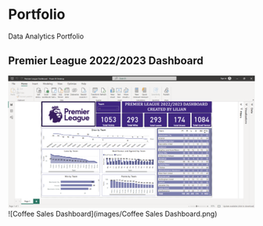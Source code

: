# Portfolio
Data Analytics Portfolio

## Premier League 2022/2023 Dashboard
![Premier League 2022/2023 Dashboard](https://github.com/lilianafuwape/Portfolio/blob/main/images/Premier%20League.png)
![Coffee Sales Dashboard](images/Coffee Sales Dashboard.png)

